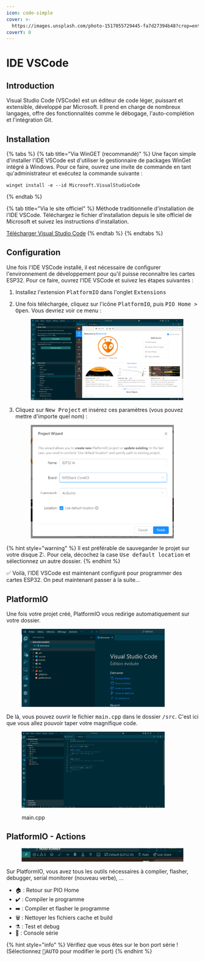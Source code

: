 ```yaml
---
icon: code-simple
cover: >-
  https://images.unsplash.com/photo-1517055729445-fa7d27394b48?crop=entropy&cs=srgb&fm=jpg&ixid=M3wxOTcwMjR8MHwxfHNlYXJjaHwxMHx8YXJkdWlub3xlbnwwfHx8fDE3NDE1NDQ1NjR8MA&ixlib=rb-4.0.3&q=85
coverY: 0
---
```


# IDE VSCode

## Introduction

Visual Studio Code (VSCode) est un éditeur de code léger, puissant et extensible, développé par Microsoft. Il prend en charge de nombreux langages, offre des fonctionnalités comme le débogage, l'auto-complétion et l'intégration Git.

## Installation

{% tabs %}
{% tab title="Via WinGET (recommandé)" %}
Une façon simple d'installer l'IDE VSCode est d'utiliser le gestionnaire de packages WinGet intégré à Windows. Pour ce faire, ouvrez une invite de commande en tant qu'administrateur et exécutez la commande suivante :

```shell
winget install -e --id Microsoft.VisualStudioCode
```
{% endtab %}

{% tab title="Via le site officiel" %}
Méthode traditionnelle d'installation de l'IDE VSCode. Téléchargez le fichier d'installation depuis le site officiel de Microsoft et suivez les instructions d'installation.

[Télécharger Visual Studio Code](https://code.visualstudio.com/download)
{% endtab %}
{% endtabs %}

## Configuration

Une fois l'IDE VSCode installé, il est nécessaire de configurer l'environnement de développement pour qu'il puisse reconnaître les cartes ESP32. Pour ce faire, ouvrez l'IDE VSCode et suivez les étapes suivantes :

1. Installez l'extension <kbd>PlatformIO</kbd> dans l'onglet <kbd>Extensions</kbd>
2.  Une fois téléchargée, cliquez sur l'icône <kbd>PlatformIO</kbd>, puis <kbd>PIO Home > Open</kbd>. Vous devriez voir ce menu :

    <figure><img src="../.gitbook/assets/vscode1.png" alt=""><figcaption></figcaption></figure>
3.  Cliquez sur <kbd>New Project</kbd> et insérez ces paramètres (vous pouvez mettre d'importe quel nom) :

    <figure><img src="../.gitbook/assets/vscode2.png" alt="" width="375"><figcaption></figcaption></figure>

{% hint style="warning" %}
Il est préférable de sauvegarder le projet sur votre disque Z:. Pour cela, décochez la case <kbd>Use default location</kbd> et sélectionnez un autre dossier.
{% endhint %}

✅ Voilà, l'IDE VSCode est maintenant configuré pour programmer des cartes ESP32. On peut maintenant passer à la suite...

## PlatformIO

Une fois votre projet créé, PlatformIO vous redirige automatiquement sur votre dossier.

<figure><img src="../.gitbook/assets/vscode3.png" alt="" width="375"><figcaption></figcaption></figure>

De là, vous pouvez ouvrir le fichier <kbd>main.cpp</kbd> dans le dossier <kbd>/src</kbd>. C'est ici que vous allez pouvoir taper votre magnifique code.

<figure><img src="../.gitbook/assets/vscode4.png" alt="" width="375"><figcaption><p>main.cpp</p></figcaption></figure>

## PlatformIO - Actions

<figure><img src="../.gitbook/assets/vscode5.png" alt=""><figcaption></figcaption></figure>

Sur PlatformIO, vous avez tous les outils nécessaires à complier, flasher, debugger, serial monitorer (nouveau verbe), ...

* 🏠 : Retour sur PIO Home
* ✔️ : Compiler le programme
* ➡️ : Compiler et flasher le programme
* 🗑️ : Nettoyer les fichiers cache et build
* ⚗️ :  Test et debug
* 🔌 : Console série

{% hint style="info" %}
Vérifiez que vous êtes sur le bon port série ! (Sélectionnez <kbd>🔌AUTO</kbd> pour modifier le port)
{% endhint %}
